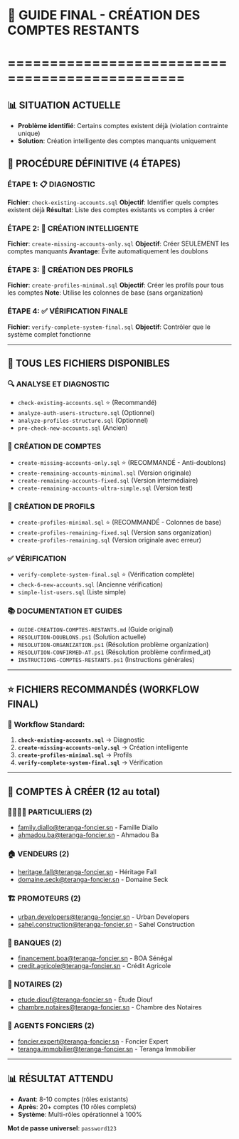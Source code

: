 # 🎯 GUIDE FINAL - CRÉATION DES COMPTES RESTANTS
# ===============================================

## 📊 SITUATION ACTUELLE
- **Problème identifié**: Certains comptes existent déjà (violation contrainte unique)
- **Solution**: Création intelligente des comptes manquants uniquement

## 🚀 PROCÉDURE DÉFINITIVE (4 ÉTAPES)

### ÉTAPE 1: 📋 DIAGNOSTIC
**Fichier**: `check-existing-accounts.sql`
**Objectif**: Identifier quels comptes existent déjà
**Résultat**: Liste des comptes existants vs comptes à créer

### ÉTAPE 2: 👤 CRÉATION INTELLIGENTE
**Fichier**: `create-missing-accounts-only.sql`
**Objectif**: Créer SEULEMENT les comptes manquants
**Avantage**: Évite automatiquement les doublons

### ÉTAPE 3: 👤 CRÉATION DES PROFILS
**Fichier**: `create-profiles-minimal.sql`
**Objectif**: Créer les profils pour tous les comptes
**Note**: Utilise les colonnes de base (sans organization)

### ÉTAPE 4: ✅ VÉRIFICATION FINALE
**Fichier**: `verify-complete-system-final.sql`
**Objectif**: Contrôler que le système complet fonctionne

---

## 📁 TOUS LES FICHIERS DISPONIBLES

### 🔍 ANALYSE ET DIAGNOSTIC
- `check-existing-accounts.sql` ⭐ (Recommandé)
- `analyze-auth-users-structure.sql` (Optionnel)
- `analyze-profiles-structure.sql` (Optionnel)
- `pre-check-new-accounts.sql` (Ancien)

### 👤 CRÉATION DE COMPTES
- `create-missing-accounts-only.sql` ⭐ (RECOMMANDÉ - Anti-doublons)
- `create-remaining-accounts-minimal.sql` (Version originale)
- `create-remaining-accounts-fixed.sql` (Version intermédiaire)
- `create-remaining-accounts-ultra-simple.sql` (Version test)

### 👤 CRÉATION DE PROFILS
- `create-profiles-minimal.sql` ⭐ (RECOMMANDÉ - Colonnes de base)
- `create-profiles-remaining-fixed.sql` (Version sans organization)
- `create-profiles-remaining.sql` (Version originale avec erreur)

### ✅ VÉRIFICATION
- `verify-complete-system-final.sql` ⭐ (Vérification complète)
- `check-6-new-accounts.sql` (Ancienne vérification)
- `simple-list-users.sql` (Liste simple)

### 📚 DOCUMENTATION ET GUIDES
- `GUIDE-CREATION-COMPTES-RESTANTS.md` (Guide original)
- `RESOLUTION-DOUBLONS.ps1` (Solution actuelle)
- `RESOLUTION-ORGANIZATION.ps1` (Résolution problème organization)
- `RESOLUTION-CONFIRMED-AT.ps1` (Résolution problème confirmed_at)
- `INSTRUCTIONS-COMPTES-RESTANTS.ps1` (Instructions générales)

---

## ⭐ FICHIERS RECOMMANDÉS (WORKFLOW FINAL)

### 🎯 Workflow Standard:
1. **`check-existing-accounts.sql`** → Diagnostic
2. **`create-missing-accounts-only.sql`** → Création intelligente
3. **`create-profiles-minimal.sql`** → Profils
4. **`verify-complete-system-final.sql`** → Vérification

---

## 🎯 COMPTES À CRÉER (12 au total)

### 👨‍👩‍👧‍👦 PARTICULIERS (2)
- family.diallo@teranga-foncier.sn - Famille Diallo
- ahmadou.ba@teranga-foncier.sn - Ahmadou Ba

### 🏠 VENDEURS (2)
- heritage.fall@teranga-foncier.sn - Héritage Fall
- domaine.seck@teranga-foncier.sn - Domaine Seck

### 🏗️ PROMOTEURS (2)
- urban.developers@teranga-foncier.sn - Urban Developers
- sahel.construction@teranga-foncier.sn - Sahel Construction

### 🏦 BANQUES (2)
- financement.boa@teranga-foncier.sn - BOA Sénégal
- credit.agricole@teranga-foncier.sn - Crédit Agricole

### 📝 NOTAIRES (2)
- etude.diouf@teranga-foncier.sn - Étude Diouf
- chambre.notaires@teranga-foncier.sn - Chambre des Notaires

### 🏢 AGENTS FONCIERS (2)
- foncier.expert@teranga-foncier.sn - Foncier Expert
- teranga.immobilier@teranga-foncier.sn - Teranga Immobilier

---

## 📊 RÉSULTAT ATTENDU
- **Avant**: 8-10 comptes (rôles existants)
- **Après**: 20+ comptes (10 rôles complets)
- **Système**: Multi-rôles opérationnel à 100%

**Mot de passe universel**: `password123`